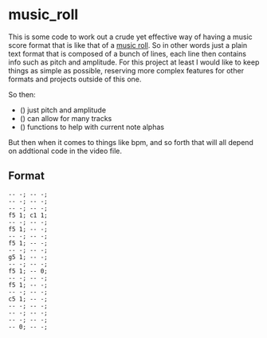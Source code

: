 # music_roll

This is some code to work out a crude yet effective way of having a music score format that is like that of a [music roll](https://en.wikipedia.org/wiki/Music_roll). So in other words just a plain text format that is composed of a bunch of lines, each line then contains info such as pitch and amplitude. For this project at least I would like to keep things as simple as possible, reserving more complex features for other formats and projects outside of this one.

So then:

* () just pitch and amplitude
* () can allow for many tracks
* () functions to help with current note alphas

But then when it comes to things like bpm, and so forth that will all depend on addtional code in the video file.



## Format

```
-- -; -- -;
-- -; -- -;
-- -; -- -;
f5 1; c1 1;
-- -; -- -;
f5 1; -- -;
-- -; -- -;
f5 1; -- -;
-- -; -- -;
g5 1; -- -;
-- -; -- -;
f5 1; -- 0;
-- -; -- -;
f5 1; -- -;
-- -; -- -;
c5 1; -- -;
-- -; -- -;
-- -; -- -;
-- -; -- -;
-- 0; -- -;
```

